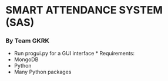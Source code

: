 # SMART ATTENDANCE SYSTEM (SAS)
### By Team GKRK
* Run progui.py for a GUI interface *
Requirements:
*  MongoDB
*  Python
*  Many Python packages
